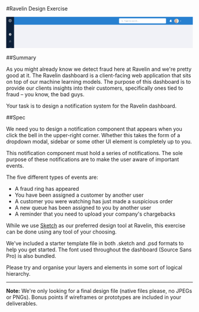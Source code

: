 #Ravelin Design Exercise

![](https://raw.githubusercontent.com/unravelin/design-exercise/master/top_nav.jpg?token=ACOg56ulcJ6ZXLse1zlFDGc2dZpFmaA7ks5X_UB-wA%3D%3D)

##Summary

As you might already know we detect fraud here at Ravelin and we're pretty good at it. The Ravelin dashboard is a client-facing web application that sits on top of our machine learning models. The purpose of this dashboard is to provide our clients insights into their customers, specifically ones tied to fraud – you know, the bad guys.

Your task is to design a notification system for the Ravelin dashboard.

##Spec

We need you to design a notification component that appears when you click the bell in the upper-right corner. Whether this takes the form of a dropdown modal, sidebar or some other UI element is completely up to you.

This notification component must hold a series of notifications. The sole purpose of these notifications are to make the user aware of important events.

The five different types of events are:

- A fraud ring has appeared
- You have been assigned a customer by another user
- A customer you were watching has just made a suspicious order
- A new queue has been assigned to you by another user
- A reminder that you need to upload your company's chargebacks

While we use [Sketch](https://www.sketchapp.com/) as our preferred design tool at Ravelin, this exercise can be done using any tool of your choosing. 

We've included a starter template file in both .sketch and .psd formats to help you get started. The font used throughout the dashboard (Source Sans Pro) is also bundled.

Please try and organise your layers and elements in some sort of logical hierarchy.

___

**Note:** We're only looking for a final design file (native files please, no JPEGs or PNGs). Bonus points if wireframes or prototypes are included in your deliverables.

